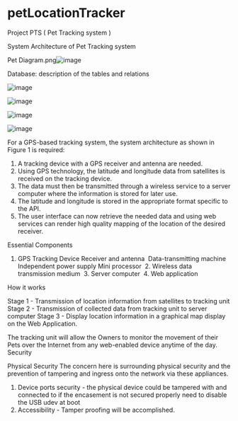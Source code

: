 # petLocationTracker

Project PTS ( Pet Tracking system )

System Architecture of Pet Tracking system

Pet Diagram.png![image](https://user-images.githubusercontent.com/85250223/120531691-883ff580-c3fc-11eb-98a7-effab575155f.png)


Database: description of the tables and relations

![image](https://user-images.githubusercontent.com/85250223/120536213-7f055780-c401-11eb-9760-4a9dedd22b1d.png)

![image](https://user-images.githubusercontent.com/85250223/120536021-48c7d800-c401-11eb-80e1-1cd020584bf5.png)


![image](https://user-images.githubusercontent.com/85250223/120536042-50877c80-c401-11eb-8ac2-8082356fef16.png)


![image](https://user-images.githubusercontent.com/85250223/120536074-57ae8a80-c401-11eb-9ea4-229968732da3.png)



For a GPS-based tracking system, the system architecture as shown in Figure 1 is required:

1) A tracking device with a GPS receiver and antenna are needed.
2) Using GPS technology, the latitude and longitude data from satellites is received on the tracking device.
3) The data must then be transmitted through a wireless service to a server computer where the information is stored for later use.
4) The latitude and longitude is stored in the appropriate format specific to the API.
5) The user interface can now retrieve the needed data and using web services can render high quality mapping of the location of the desired receiver. 
 


Essential Components 

1. GPS Tracking Device 
     Receiver and antenna      Data-transmitting machine 
     Independent power supply 
     Mini processor  2. Wireless data transmission medium  3. Server computer  4. Web application  

How it works 

Stage 1 - Transmission of location information from satellites to tracking unit
Stage 2 - Transmission of collected data from tracking unit to server computer Stage 3 - Display location information in a graphical map display on the Web Application.

The tracking unit will allow the Owners to monitor the movement of their Pets over the Internet from any web-enabled device anytime of the day. 
 
Security

Physical Security
The concern here is surrounding physical security and the prevention of tampering and ingress onto the network via these appliances. 
1. Device ports security - the physical device could be tampered with and connected to if the encasement is not secured properly need to disable the USB udev at boot
2. Accessibility - Tamper proofing will be accomplished.


